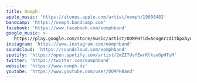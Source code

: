 ```yaml
---
title: Oomph!
apple_music: 'https://itunes.apple.com/artist/oomph/19608482'
bandcamp: 'https://oomph.bandcamp.com'
facebook: 'https://www.facebook.com/oomphband'
google_music: >-
   https://play.google.com/store/music/artist/OOMPH?id=Aexgnrzditbpxbyn62dyynzahke
instagram: 'https://www.instagram.com/oomphband'
soundcloud: 'https://soundcloud.com/oomphband'
spotify: 'https://open.spotify.com/artist/2mZITUvfEwrKlksoGpHTsM'
twitter: 'https://twitter.com/oomphband'
website: 'https://www.oomph.de'
youtube: 'https://www.youtube.com/user/OOMPHBand'
---
```

